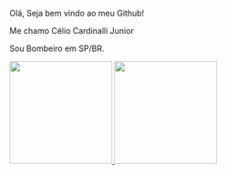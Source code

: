 Olá, Seja bem vindo ao meu Github!

Me chamo Célio Cardinalli Junior

Sou Bombeiro em SP/BR.


<div>
<a href="https://github.com/seu-usuário-aqui">
<img loading="lazy" height="180em" src="https://github-readme-stats.vercel.app/api/top-langs/JundsV&layout=compact&langs_count=7&theme=dracula"/>
<img loading="lazy" height="180em" src="https://github-readme-stats.vercel.app/apiJundsV&show_icons=true&theme=dracula&include_all_commits=true&count_private=true"/>
</div>


  
<!--
**JundsV/JundsV** is a ✨ _special_ ✨ repository because its `README.md` (this file) appears on your GitHub profile.

Here are some ideas to get you started:

- 🔭 I’m currently working on ...
- 🌱 I’m currently learning ...
- 👯 I’m looking to collaborate on ...
- 🤔 I’m looking for help with ...
- 💬 Ask me about ...
- 📫 How to reach me: ...
- 😄 Pronouns: ...
- ⚡ Fun fact: ...
-->
